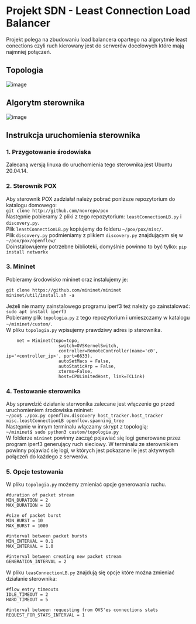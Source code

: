 # Projekt SDN - Least Connection Load Balancer #

Projekt polega na zbudowaniu load balancera opartego na algorytmie least conections czyli ruch kierowany jest do serwerów docelowych które mają najmniej połączeń.

## Topologia ##

![image](https://github.com/user-attachments/assets/7ed83267-4321-4976-9ba1-9c31f57abedd)



## Algorytm sterownika ##
![image](https://github.com/user-attachments/assets/08491389-cd2b-4586-8a9b-ea01e602bda7)

## Instrukcja uruchomienia sterownika ##
### 1. Przygotowanie środowiska ###
Zalecaną wersją linuxa do uruchomienia tego sterownika jest Ubuntu 20.04.14. 

### 2. Sterownik POX ###
Aby sterownik POX zadziałał należy pobrać poniższe repozytorium do katalogu domowego:  
`git clone http://github.com/noxrepo/pox`  
Następnie pobieramy 2 pliki z tego repozytorium: `leastConnectionLB.py` i `discovery.py`.  
Plik `leastConnectionLB.py` kopiujemy do folderu `~/pox/pox/misc/`.  
Plik `discovery.py` podmieniamy z plikiem `discovery.py` znajdującym się w `~/pox/pox/openflow/`  
Doinstalowujemy potrzebne biblioteki, domyślnie powinno to być tylko: `pip install networkx`  

### 3. Mininet ###
Pobieramy środowisko mininet oraz instalujemy je:  
```
git clone https://github.com/mininet/mininet
mininet/util/install.sh -a
```
Jeżeli nie mamy zainstalowego programu iperf3 też należy go zainstalować:  
`sudo apt install iperf3`  
Pobieramy plik `topologia.py` z tego repozytorium i umieszczamy w katalogu `~/mininet/custom/`.  
W pliku `topologia.py` wpisujemy prawdziwy adres ip sterownika.
```
    net = Mininet(topo=topo,
                    switch=OVSKernelSwitch,
                    controller=RemoteController(name='c0', ip='<controller_ip>', port=6633),
                    autoSetMacs = False,
                    autoStaticArp = False,
                    xterms=False,
                    host=CPULimitedHost, link=TCLink)
```

### 4. Testowanie sterownika ###
Aby sprawdzić działanie sterwonika zalecane jest włączenie go przed uruchomieniem środowiska mininet:  
`~/pox$ ./pox.py openflow.discovery host_tracker.host_tracker misc.leastConnectionLB openflow.spanning_tree`  
Następnie w innym terminalu włączamy skrypt z topologią:  
`~/mininet$ sudo python3 custom/topologia.py`  
W folderze `mininet` powinny zacząć pojawiać się logi generowane przez program iperf3 generujący ruch sieciowy.
W terminalu ze sterownikiem powinny pojawiać się logi, w których jest pokazane ile jest aktywnych połączeń do każdego z serwerów.  

### 5. Opcje testowania ###
W pliku `topologia.py` możemy zmieniać opcje generowania ruchu.  
```
#duration of packet stream
MIN_DURATION = 2
MAX_DURATION = 10

#size of packet burst
MIN_BURST = 10
MAX_BURST = 1000

#interval between packet bursts
MIN_INTERVAL = 0.1
MAX_INTERVAL = 1.0

#interval between creating new packet stream
GENERATION_INTERVAL = 2
```

W pliku `leasConnectionLB.py` znajdują się opcje które można zmieniać działanie sterownika:  
```
#flow entry timeouts
IDLE_TIMEOUT = 2
HARD_TIMEOUT = 5

#interval between requesting from OVS'es connections stats 
REQUEST_FOR_STATS_INTERVAL = 1
```


